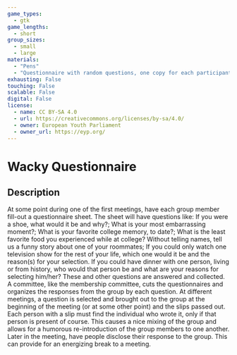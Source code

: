 ```yaml
---
game_types:
  - gtk
game_lengths:
  - short
group_sizes:
  - small
  - large
materials:
  - "Pens"
  - "Questionnaire with random questions, one copy for each participant."
exhausting: False
touching: False
scalable: False
digital: False
license:
  - name: CC BY-SA 4.0
  - url: https://creativecommons.org/licenses/by-sa/4.0/
  - owner: European Youth Parliament
  - owner_url: https://eyp.org/
---
```

# Wacky Questionnaire

## Description
At some point during one of the first meetings, have each group member fill-out a questionnaire sheet. The sheet will have questions like: If you were a shoe, what would it be and why?; What is your most embarrassing moment?; What is your favorite college memory, to date?; What is the least favorite food you experienced while at college? Without telling names, tell us a funny story about one of your
roommates; If you could only watch one television show for the rest of your life, which one would it be and the reason(s) for your selection. If you could have dinner with one person, living or from history, who would that person be and what are your reasons for selecting him/her? These and other questions
are answered and collected. A committee, like the membership committee, cuts the questionnaires and organizes the responses from the group by each question. At different meetings, a question is selected and brought out to the group at the beginning of the meeting (or at some other point) and the slips
passed out. Each person with a slip must find the individual who wrote it, only if that person is present of course. This causes a nice mixing of the group and allows for a humorous re-introduction of the group members to one another. Later in the meeting, have people disclose their response to the group. This can provide for an energizing break to a meeting.

